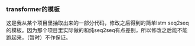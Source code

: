 ### transformer的模板

这是我从某个项目里抽取出来的一部分代码，修改之后得到的简单lstm seq2seq的模板。因为那个项目里实际做的和纯seq2seq有点差别，所以修改之后能不能跑起来，（暂时）不作保证。

